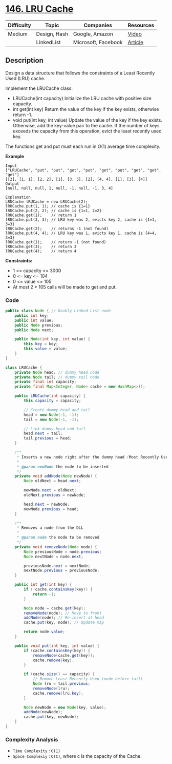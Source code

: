 # [146. LRU Cache](https://leetcode.com/problems/lru-cache/description/)

| Difficulty | Topic        | Companies           | Resources   |
| ---------- | ------------ | ------------------- | ----------- |
| Medium     | Design, Hash | Google, Amazon      | [Video](https://youtu.be/GsY6y0iPaHw?si=lDbC_ipTM381ieC7)   |
|            | LinkedList   | Microsoft, Facebook | [Article](https://www.geeksforgeeks.org/lru-cache-implementation/) |

## Description
Design a data structure that follows the constraints of a Least Recently Used (LRU) cache.

Implement the LRUCache class:

- LRUCache(int capacity) Initialize the LRU cache with positive size capacity.
- int get(int key) Return the value of the key if the key exists, otherwise return -1.
- void put(int key, int value) Update the value of the key if the key exists. Otherwise, add the key-value pair to the cache. If the number of keys exceeds the capacity from this operation, evict the least recently used key.

The functions get and put must each run in O(1) average time complexity.

**Example**

```
Input
["LRUCache", "put", "put", "get", "put", "get", "put", "get", "get", "get"]
[[2], [1, 1], [2, 2], [1], [3, 3], [2], [4, 4], [1], [3], [4]]
Output
[null, null, null, 1, null, -1, null, -1, 3, 4]

Explanation
LRUCache lRUCache = new LRUCache(2);
lRUCache.put(1, 1); // cache is {1=1}
lRUCache.put(2, 2); // cache is {1=1, 2=2}
lRUCache.get(1);    // return 1
lRUCache.put(3, 3); // LRU key was 2, evicts key 2, cache is {1=1, 3=3}
lRUCache.get(2);    // returns -1 (not found)
lRUCache.put(4, 4); // LRU key was 1, evicts key 1, cache is {4=4, 3=3}
lRUCache.get(1);    // return -1 (not found)
lRUCache.get(3);    // return 3
lRUCache.get(4);    // return 4
```

**Constraints:**

- 1 <= capacity <= 3000
- 0 <= key <= 104
- 0 <= value <= 105
- At most 2 * 105 calls will be made to get and put.


### Code
```java
public class Node { // Doubly Linked List node
    public int key;
    public int value;
    public Node previous;
    public Node next;

    public Node(int key, int value) {
        this.key = key;
        this.value = value;
    }
}

class LRUCache {
    private Node head; // dummy head node
    private Node tail; // dummy tail node
    private final int capacity;
    private final Map<Integer, Node> cache = new HashMap<>();

    public LRUCache(int capacity) {
        this.capacity = capacity;

        // Create dummy head and tail
        head = new Node(-1, -1);
        tail = new Node(-1, -1);

        // Link dummy head and tail
        head.next = tail;
        tail.previous = head;
    }

    /**
     * Inserts a new node right after the dummy head (Most Recently Used position)
     *
     * @param newNode the node to be inserted
     */
    private void addNode(Node newNode) {
        Node oldNext = head.next;

        newNode.next = oldNext;
        oldNext.previous = newNode;

        head.next = newNode;
        newNode.previous = head;
    }

    /**
     * Removes a node from the DLL
     *
     * @param node the node to be removed
     */
    private void removeNode(Node node) {
        Node previousNode = node.previous;
        Node nextNode = node.next;

        previousNode.next = nextNode;
        nextNode.previous = previousNode;
    }

    public int get(int key) {
        if (!cache.containsKey(key)) {
            return -1;
        }

        Node node = cache.get(key);
        removeNode(node); // Move to front
        addNode(node); // Re-insert at head
        cache.put(key, node); // Update map

        return node.value;
    }

    public void put(int key, int value) {
        if (cache.containsKey(key)) {
            removeNode(cache.get(key));
            cache.remove(key);
        }

        if (cache.size() == capacity) {
            // Remove Least Recently Used (node before tail)
            Node lru = tail.previous;
            removeNode(lru);
            cache.remove(lru.key);
        }

        Node newNode = new Node(key, value);
        addNode(newNode);
        cache.put(key, newNode);
    }
}
```

### Complexity Analysis

- `Time Complexity` : `O(1)`
- `Space Complexiy` : `O(C)`, where c is the capacity of the Cache.